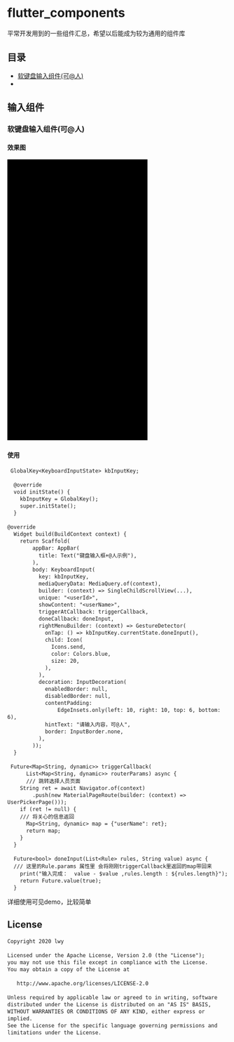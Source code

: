 # flutter_components

平常开发用到的一些组件汇总，希望以后能成为较为通用的组件库



## 目录

- [软键盘输入组件(可@人)](#软键盘输入组件(可@人))
- 



## 输入组件

### 软键盘输入组件(可@人)

#### 效果图

<img src="./resources/pics/keyboard_input.gif" width="320" height="640" />

#### 使用

```
 GlobalKey<KeyboardInputState> kbInputKey;

  @override
  void initState() {
    kbInputKey = GlobalKey();
    super.initState();
  }

@override
  Widget build(BuildContext context) {
    return Scaffold(
        appBar: AppBar(
          title: Text("键盘输入框+@人示例"),
        ),
        body: KeyboardInput(
          key: kbInputKey,
          mediaQueryData: MediaQuery.of(context),
          builder: (context) => SingleChildScrollView(...),
          unique: "<userId>",
          showContent: "<userName>",
          triggerAtCallback: triggerCallback,
          doneCallback: doneInput,
          rightMenuBuilder: (context) => GestureDetector(
            onTap: () => kbInputKey.currentState.doneInput(),
            child: Icon(
              Icons.send,
              color: Colors.blue,
              size: 20,
            ),
          ),
          decoration: InputDecoration(
            enabledBorder: null,
            disabledBorder: null,
            contentPadding:
                EdgeInsets.only(left: 10, right: 10, top: 6, bottom: 6),
            hintText: "请输入内容，可@人",
            border: InputBorder.none,
          ),
        ));
  }
  
 Future<Map<String, dynamic>> triggerCallback(
      List<Map<String, dynamic>> routerParams) async {
      /// 跳转选择人员页面
    String ret = await Navigator.of(context)
        .push(new MaterialPageRoute(builder: (context) => UserPickerPage()));
    if (ret != null) {
    /// 将关心的信息返回
      Map<String, dynamic> map = {"userName": ret};
      return map;
    }
  }

  Future<bool> doneInput(List<Rule> rules, String value) async {
  /// 这里的Rule.params 属性里 会将刚刚triggerCallback里返回的map带回来
    print("输入完成：  value - $value ,rules.length : ${rules.length}");
    return Future.value(true);
  }
```

详细使用可见demo，比较简单





## License

   	Copyright 2020 lwy

    Licensed under the Apache License, Version 2.0 (the "License");
    you may not use this file except in compliance with the License.
    You may obtain a copy of the License at
    
       http://www.apache.org/licenses/LICENSE-2.0
    
    Unless required by applicable law or agreed to in writing, software
    distributed under the License is distributed on an "AS IS" BASIS,
    WITHOUT WARRANTIES OR CONDITIONS OF ANY KIND, either express or implied.
    See the License for the specific language governing permissions and
    limitations under the License.
